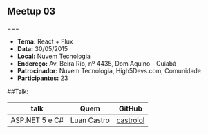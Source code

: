 ## Meetup 03
===
* **Tema:** React + Flux
* **Data:** 30/05/2015
* **Local:** Nuvem Tecnologia
* **Endereço:** Av. Beira Rio, nº 4435, Dom Aquino - Cuiabá
* **Patrocinador:** Nuvem Tecnologia, High5Devs.com, Comunidade
* **Participantes:** 23

##Talk:

| talk           | Quem          | GitHub
|----------------|---------------|---------------
| ASP.NET 5 e C# | Luan Castro | [castrolol](https://github.com/castrolol)

